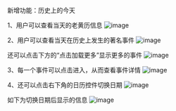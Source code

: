 新增功能：历史上的今天

1、用户可以查看当天的老黄历信息
![image](https://github.com/Drifterpc/se_course_project_2/assets/140794349/dd4eaa1b-33d9-456c-8c3c-17781d39672e)

2、用户可以查看当天在历史上发生的著名事件
![image](https://github.com/Drifterpc/se_course_project_2/assets/140794349/55db86f1-3991-4188-b14f-71f4daf6633e)

还可以点击下方的“点击加载更多”显示更多的事件
![image](https://github.com/Drifterpc/se_course_project_2/assets/140794349/a1507691-346c-4ff1-9332-405790ef14e5)

3、每一个事件可以点击进入，从而查看事件详情
![image](https://github.com/Drifterpc/se_course_project_2/assets/140794349/2bb1a059-3102-40be-870c-00b65d0b866d)

4、还可以点击右下角的日历控件切换日期
![image](https://github.com/Drifterpc/se_course_project_2/assets/140794349/19f2c400-d450-423d-8c1f-738964a199bb)

如下为切换日期后显示的信息
![image](https://github.com/Drifterpc/se_course_project_2/assets/140794349/358e111c-063a-48d3-8126-b4e6245c52f5)
